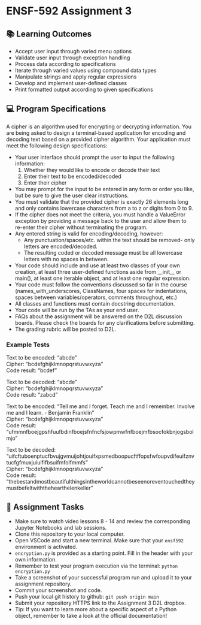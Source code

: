 # ENSF-592 Assignment 3

## 📚 Learning Outcomes

- Accept user input through varied menu options
- Validate user input through exception handling
- Process data according to specifications
- Iterate through varied values using compound data types
- Manipulate strings and apply regular expressions
- Develop and implement user-defined classes
- Print formatted output according to given specifications

## 💻 Program Specifications

A cipher is an algorithm used for encrypting or decrypting information. You are being asked to design a terminal-based application for encoding and decoding text based on a provided cipher algorithm.
Your application must meet the following design specifications:

- Your user interface should prompt the user to input the following information:
  1. Whether they would like to encode or decode their text
  2. Enter their text to be encoded/decoded
  3. Enter their cipher
- You may prompt for the input to be entered in any form or order you like, but be sure to give the user clear instructions.
- You must validate that the provided cipher is exactly 26 elements long and only contains lowercase characters from a to z or digits from 0 to 9.
- If the cipher does not meet the criteria, you must handle a ValueError exception by providing a message back to the user and allow them to re-enter their cipher without terminating the program.
- Any entered string is valid for encoding/decoding, however:
  - Any punctuation/spaces/etc. within the text should be removed- only letters are encoded/decoded.
  - The resulting coded or decoded message must be all lowercase letters with no spaces in between.
- Your code should include and use at least two classes of your own creation, at least three user-defined functions aside from \_\_init\_\_ or main(), at least one iterable object, and at least one regular expression.
- Your code must follow the conventions discussed so far in the course (names_with_underscores, ClassNames, four spaces for indentations, spaces between variables/operators, comments throughout, etc.)
- All classes and functions must contain docstring documentation.
- Your code will be run by the TAs as your end user.
- FAQs about the assignment will be answered on the D2L discussion boards. Please check the boards for any clarifications before submitting.
- The grading rubric will be posted to D2L.

### Example Tests

Text to be encoded: “abcde”<br>
Cipher: “bcdefghijklmnopqrstuvwxyza”<br>
Code result: “bcdef”<br>

Text to be decoded: “abcde”<br>
Cipher: “bcdefghijklmnopqrstuvwxyza”<br>
Code result: “zabcd”<br>

Text to be encoded: “Tell me and I forget. Teach me and I remember. Involve me and I learn. - Benjamin Franklin”<br>
Cipher: “bcdefghijklmnopqrstuvwxyza”<br>
Code result: “ufmmnfboejgpshfuufbdinfboejsfnfncfsjowpmwfnfboejmfbsocfokbnjogsbolmjo”<br>

Text to be decoded: “uifcftuboenptucfbvujgvmuijohtjouifxpsmedboopucftffopsfwfoupvdifeuifznvtucfgfmuxjuiuififbsuifmfolfmmfs”<br>
Cipher: “bcdefghijklmnopqrstuvwxyza”<br>
Code result: “thebestandmostbeautifulthingsintheworldcannotbeseenoreventouchedtheymustbefeltwiththehearthelenkeller”<br>

## 📝 Assignment Tasks

- Make sure to watch video lessons 8 - 14 and review the corresponding Jupyter Notebooks and lab sessions.
- Clone this repository to your local computer.
- Open VSCode and start a new terminal. Make sure that your `ensf592` environment is activated.
- `encryption.py` is provided as a starting point. Fill in the header with your own information.
- Remember to test your program execution via the terminal: `python encryption.py`
- Take a screenshot of your successful program run and upload it to your assignment repository.
- Commit your screenshot and code.
- Push your local git history to github: `git push origin main`
- Submit your repository HTTPS link to the Assignment 3 D2L dropbox.
- Tip: If you want to learn more about a specific aspect of a Python object, remember to take a look at the official documentation!
